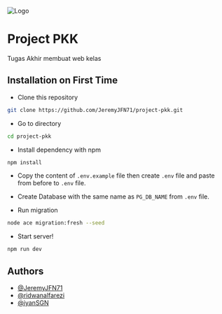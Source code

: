![Logo](https://camo.githubusercontent.com/076aacc894daf3d9065f7d5bd1d7e8a3d0511668576cd66afddd0ce4af524eaa/68747470733a2f2f692e696d6775722e636f6d2f32774764454a4e2e706e67)
# Project PKK

Tugas Akhir membuat web kelas


## Installation on First Time

- Clone this repository
```bash
git clone https://github.com/JeremyJFN71/project-pkk.git
```

- Go to directory
```bash
cd project-pkk
```

- Install dependency with npm
```bash
npm install
```

- Copy the content of `.env.example` file then create `.env` file and paste from before to `.env` file.

- Create Database with the same name as `PG_DB_NAME` from `.env` file.

- Run migration
```bash
node ace migration:fresh --seed
```

- Start server!
```bash
npm run dev
```

## Authors

- [@JeremyJFN71](https://www.github.com/JeremyJFN71)
- [@ridwanalfarezi](https://www.github.com/ridwanalfarezi)
- [@iyanSGN](https://www.github.com/iyanSGN)
